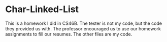 # Char-Linked-List

This is a homework I did in CS46B. The tester is not my code, but the code they provided us with. The professor encouraged us to use our homework assignments to fill our resumes.
The other files are my code.
